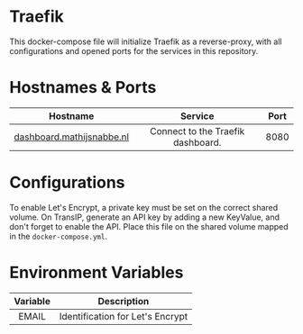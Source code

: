 # Traefik
This docker-compose file will initialize Traefik as a reverse-proxy, with all configurations and opened ports for the services in this repository.

# Hostnames & Ports
| Hostname | Service | Port |
| :------: | :-----: | :--: |
| [dashboard.mathijsnabbe.nl](https://dashboard.mathijsnabbe.nl) | Connect to the Traefik dashboard. | 8080 |

# Configurations
To enable Let's Encrypt, a private key must be set on the correct shared volume. On TransIP, generate an API key by adding a new KeyValue, and don't forget to enable the API. Place this file on the shared volume mapped in the `docker-compose.yml`. 

# Environment Variables
| Variable | Description |
| :------: | ----------- |
| EMAIL | Identification for Let's Encrypt |